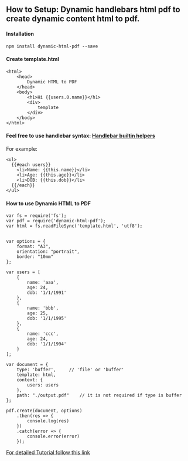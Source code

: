 ## How to Setup: Dynamic handlebars html pdf to create dynamic content html to pdf.

#### Installation

```
npm install dynamic-html-pdf --save

```
#### Create template.html

```
<html>
    <head>
        Dynamic HTML to PDF
    </head>
    <body>
        <h1>Hi {{users.0.name}}</h1>
        <div>
            template
        </div>
    </body>
</html>

```
#### Feel free to use handlebar syntax: [Handlebar builtin helpers](http://handlebarsjs.com/builtin_helpers.html)

For example:
```
<ul>
  {{#each users}}
    <li>Name: {{this.name}}</li>
    <li>Age: {{this.age}}</li>
    <li>DOB: {{this.dob}}</li>
  {{/each}}
</ul>
```

#### How to use Dynamic HTML to PDF

```
var fs = require('fs');
var pdf = require('dynamic-html-pdf');
var html = fs.readFileSync('template.html', 'utf8');


var options = {
    format: "A3",
    orientation: "portrait",
    border: "10mm"
};

var users = [
    {
        name: 'aaa',
        age: 24,
        dob: '1/1/1991'
    },
    {
        name: 'bbb',
        age: 25,
        dob: '1/1/1995'
    },
    {
        name: 'ccc',
        age: 24,
        dob: '1/1/1994'
    }
];

var document = {
    type: 'buffer',     // 'file' or 'buffer'
    template: html,
    context: {
        users: users
    },
    path: "./output.pdf"    // it is not required if type is buffer
};

pdf.create(document, options)
    .then(res => {
        console.log(res)
    })
    .catch(error => {
        console.error(error)
    });
```

[For detailed Tutorial follow this link](http://www.thenextfact.com/convert-html-pdf-node-js-express-js-using-dynamic-html-pdf-3-steps/)
